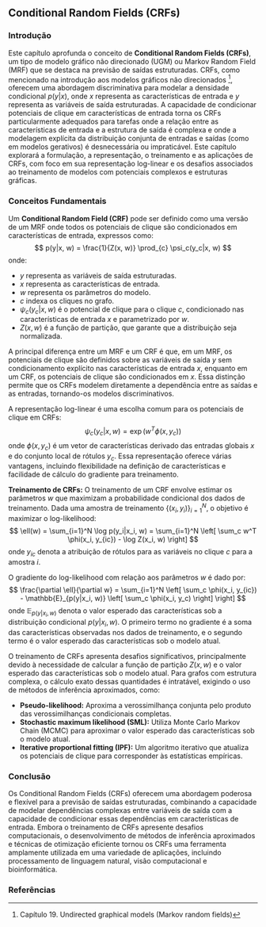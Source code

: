 ## Conditional Random Fields (CRFs)

### Introdução
Este capítulo aprofunda o conceito de **Conditional Random Fields (CRFs)**, um tipo de modelo gráfico não direcionado (UGM) ou Markov Random Field (MRF) que se destaca na previsão de saídas estruturadas. CRFs, como mencionado na introdução aos modelos gráficos não direcionados [^1], oferecem uma abordagem discriminativa para modelar a densidade condicional $p(y|x)$, onde $x$ representa as características de entrada e $y$ representa as variáveis de saída estruturadas. A capacidade de condicionar potenciais de clique em características de entrada torna os CRFs particularmente adequados para tarefas onde a relação entre as características de entrada e a estrutura de saída é complexa e onde a modelagem explícita da distribuição conjunta de entradas e saídas (como em modelos gerativos) é desnecessária ou impraticável. Este capítulo explorará a formulação, a representação, o treinamento e as aplicações de CRFs, com foco em sua representação log-linear e os desafios associados ao treinamento de modelos com potenciais complexos e estruturas gráficas.

### Conceitos Fundamentais
Um **Conditional Random Field (CRF)** pode ser definido como uma versão de um MRF onde todos os potenciais de clique são condicionados em características de entrada, expressos como:
$$ p(y|x, w) = \frac{1}{Z(x, w)} \prod_{c} \psi_c(y_c|x, w) $$
onde:
- $y$ representa as variáveis de saída estruturadas.
- $x$ representa as características de entrada.
- $w$ representa os parâmetros do modelo.
- $c$ indexa os cliques no grafo.
- $\psi_c(y_c|x, w)$ é o potencial de clique para o clique $c$, condicionado nas características de entrada $x$ e parametrizado por $w$.
- $Z(x, w)$ é a função de partição, que garante que a distribuição seja normalizada.

A principal diferença entre um MRF e um CRF é que, em um MRF, os potenciais de clique são definidos sobre as variáveis de saída $y$ sem condicionamento explícito nas características de entrada $x$, enquanto em um CRF, os potenciais de clique são condicionados em $x$. Essa distinção permite que os CRFs modelem diretamente a dependência entre as saídas e as entradas, tornando-os modelos discriminativos.

A representação log-linear é uma escolha comum para os potenciais de clique em CRFs:
$$ \psi_c(y_c|x, w) = \exp(w^T \phi(x, y_c)) $$
onde $\phi(x, y_c)$ é um vetor de características derivado das entradas globais $x$ e do conjunto local de rótulos $y_c$. Essa representação oferece várias vantagens, incluindo flexibilidade na definição de características e facilidade de cálculo do gradiente para treinamento.

**Treinamento de CRFs:**
O treinamento de um CRF envolve estimar os parâmetros $w$ que maximizam a probabilidade condicional dos dados de treinamento. Dada uma amostra de treinamento $\{(x_i, y_i)\}_{i=1}^N$, o objetivo é maximizar o log-likelihood:
$$ \ell(w) = \sum_{i=1}^N \log p(y_i|x_i, w) = \sum_{i=1}^N \left[ \sum_c w^T \phi(x_i, y_{ic}) - \log Z(x_i, w) \right] $$
onde $y_{ic}$ denota a atribuição de rótulos para as variáveis no clique $c$ para a amostra $i$.

O gradiente do log-likelihood com relação aos parâmetros $w$ é dado por:
$$ \frac{\partial \ell}{\partial w} = \sum_{i=1}^N \left[ \sum_c \phi(x_i, y_{ic}) - \mathbb{E}_{p(y|x_i, w)} \left[ \sum_c \phi(x_i, y_c) \right] \right] $$
onde $\mathbb{E}_{p(y|x_i, w)}$ denota o valor esperado das características sob a distribuição condicional $p(y|x_i, w)$. O primeiro termo no gradiente é a soma das características observadas nos dados de treinamento, e o segundo termo é o valor esperado das características sob o modelo atual.

O treinamento de CRFs apresenta desafios significativos, principalmente devido à necessidade de calcular a função de partição $Z(x, w)$ e o valor esperado das características sob o modelo atual. Para grafos com estrutura complexa, o cálculo exato dessas quantidades é intratável, exigindo o uso de métodos de inferência aproximados, como:
- **Pseudo-likelihood:** Aproxima a verossimilhança conjunta pelo produto das verossimilhanças condicionais completas.
- **Stochastic maximum likelihood (SML):** Utiliza Monte Carlo Markov Chain (MCMC) para aproximar o valor esperado das características sob o modelo atual.
- **Iterative proportional fitting (IPF):** Um algoritmo iterativo que atualiza os potenciais de clique para corresponder às estatísticas empíricas.

### Conclusão
Os Conditional Random Fields (CRFs) oferecem uma abordagem poderosa e flexível para a previsão de saídas estruturadas, combinando a capacidade de modelar dependências complexas entre variáveis de saída com a capacidade de condicionar essas dependências em características de entrada. Embora o treinamento de CRFs apresente desafios computacionais, o desenvolvimento de métodos de inferência aproximados e técnicas de otimização eficiente tornou os CRFs uma ferramenta amplamente utilizada em uma variedade de aplicações, incluindo processamento de linguagem natural, visão computacional e bioinformática.
### Referências
[^1]: Capítulo 19. Undirected graphical models (Markov random fields)
[^677]: Seção 19.5. Learning
[^678]: Seção 19.5.3. Approximate methods for computing the MLEs of MRFs
<!-- END -->